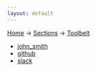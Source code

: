 ```yaml
---
layout: default
---
```

[Home](/wikify/) &#8594; [Sections](/wikify/example) &#8594; [Toolbelt](/wikify/example/Toolbelt)  
  - [john_smith](https://github.com/liatrio/wikify/blob/master/content/Bios/john_smith.pdf)
  - [github](https://github.com/liatrio/wikify/blob/master/content/Toolbelt/github.pdf)
  - [slack](https://github.com/liatrio/wikify/blob/master/content/Toolbelt/slack.pdf)
